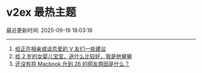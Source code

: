 # v2ex 最热主题

最近更新时间: 2025-09-19 18:03:18

--- 
1. [给正在相亲或谈恋爱的 V 友们一些建议](https://www.v2ex.com/t/1160375) 
2. [给 2 岁的女婴儿宝宝，送什么比较好，我是他舅舅](https://www.v2ex.com/t/1160390) 
3. [还没有将 Macbook 升到 26 的网友原因是什么？](https://www.v2ex.com/t/1160401) 
